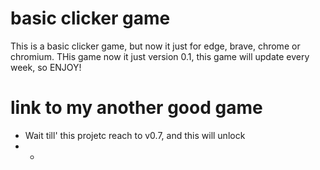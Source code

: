 # basic clicker game
This is a basic clicker game, but now it just for edge, brave, chrome or chromium. THis game now it just version 0.1, this game will update every week, so ENJOY!

# link to my another good game
* Wait till' this projetc reach to v0.7, and this will unlock
* *
